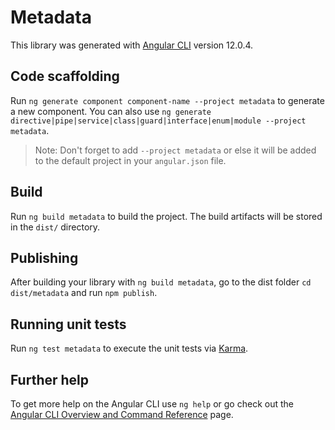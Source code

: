 # Metadata

This library was generated with [Angular CLI](https://github.com/angular/angular-cli) version 12.0.4.

## Code scaffolding

Run `ng generate component component-name --project metadata` to generate a new component. You can also use `ng generate directive|pipe|service|class|guard|interface|enum|module --project metadata`.
> Note: Don't forget to add `--project metadata` or else it will be added to the default project in your `angular.json` file. 

## Build

Run `ng build metadata` to build the project. The build artifacts will be stored in the `dist/` directory.

## Publishing

After building your library with `ng build metadata`, go to the dist folder `cd dist/metadata` and run `npm publish`.

## Running unit tests

Run `ng test metadata` to execute the unit tests via [Karma](https://karma-runner.github.io).

## Further help

To get more help on the Angular CLI use `ng help` or go check out the [Angular CLI Overview and Command Reference](https://angular.io/cli) page.
